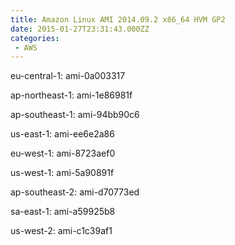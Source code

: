 ```yaml
---
title: Amazon Linux AMI 2014.09.2 x86_64 HVM GP2
date: 2015-01-27T23:31:43.000ZZ
categories:
 - AWS
---
```


eu-central-1: ami-0a003317

ap-northeast-1: ami-1e86981f

ap-southeast-1: ami-94bb90c6

us-east-1: ami-ee6e2a86

eu-west-1: ami-8723aef0

us-west-1: ami-5a90891f

ap-southeast-2: ami-d70773ed

sa-east-1: ami-a59925b8

us-west-2: ami-c1c39af1

